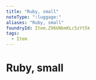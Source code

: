 ```yaml
---
title: "Ruby, small"
noteType: ":luggage:"
aliases: "Ruby, small"
foundryId: Item.Z96UNbmKLc5zYt5k
tags:
  - Item
---
```


# Ruby, small
